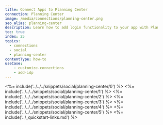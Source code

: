 ```yaml
---
title: Connect Apps to Planning Center
connection: Planning Center
image: /media/connections/planning-center.png
seo_alias: planning-center
description: Learn how to add login functionality to your app with Planning Center. You will need to get a Client Id and Client Secret for Planning Center.
toc: true
index: 25
topics:
  - connections
  - social
  - planning-center
contentType: how-to
useCase:
    - customize-connections
    - add-idp
---
```

<%= include('../../../snippets/social/planning-center/0') %> 
<%= include('../../../snippets/social/planning-center/1') %> 
<%= include('../../../snippets/social/planning-center/2') %> 
<%= include('../../../snippets/social/planning-center/3') %> 
<%= include('../../../snippets/social/planning-center/4') %> 
<%= include('../../../snippets/social/planning-center/5') %> 
<%= include('../_quickstart-links.md') %>
